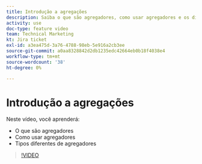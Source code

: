```yaml
---
title: Introdução a agregações
description: Saiba o que são agregadores, como usar agregadores e os diferentes tipos de agregadores em [!DNL Adobe Workfront Fusion].
activity: use
doc-type: feature video
team: Technical Marketing
kt: Jira ticket
exl-id: a3ea475d-3a76-4788-98eb-5e916a2cb3ee
source-git-commit: a0aa8328842d2db1235edc42664eb0b18f4038e4
workflow-type: tm+mt
source-wordcount: '38'
ht-degree: 0%

---
```


# Introdução a agregações

Neste vídeo, você aprenderá:

* O que são agregadores
* Como usar agregadores
* Tipos diferentes de agregadores

>[!VIDEO](https://video.tv.adobe.com/v/335279/?quality=12)
